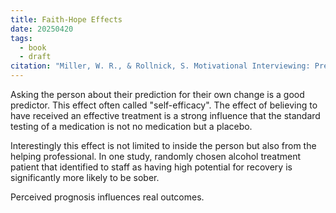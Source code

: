 ```yaml
---
title: Faith-Hope Effects
date: 20250420
tags:
  - book
  - draft
citation: "Miller, W. R., & Rollnick, S. Motivational Interviewing: Preparing People to Change Addictive Behavior, 2nd ed. New York: Guilford Press, 2002."
---
```

Asking the person about their prediction for their own change is a good predictor. This effect often called "self-efficacy". The effect of believing to have received an effective treatment is a strong influence that the standard testing of a medication is not no medication but a placebo.

Interestingly this effect is not limited to inside the person but also from the helping professional. In one study, randomly chosen alcohol treatment patient that identified to staff as having high potential for recovery is significantly more likely to be sober.

Perceived prognosis influences real outcomes.